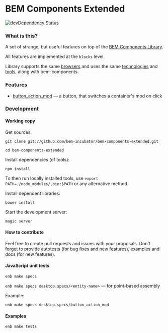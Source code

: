 BEM Components Extended
=======================

[![devDependency Status](https://img.shields.io/david/dev/bem-incubator/bem-components-extended.svg?style=flat)](https://david-dm.org/bem-incubator/bem-components-extended#info=devDependencies)

### What is this?

A set of strange, but useful features on top of the [BEM Components Library](http://github.com/bem/bem-components).

All features are implemented at the `blocks` level.

Library supports the same [browsers](https://github.com/bem/bem-components#supported-browsers) and uses the same [technologies](https://github.com/bem/bem-components#techs) and [tools](https://github.com/bem/bem-components#tools), along with bem-components.

### Features

- [button_action_mod](blocks/button/_action/button_action_mod.en.md) &mdash; a button, that switches a container's mod on click

### Development

#### Working copy

Get sources:

`git clone git://github.com/bem-incubator/bem-components-extended.git`

`cd bem-components-extended`

Install dependencies (of tools):

`npm install`

To then run locally installed tools, use `export PATH=./node_modules/.bin:$PATH` or any alternative method.

Install dependent libraries:

`bower install`

Start the development server:

`magic server`

#### How to contribute

Feel free to create pull requests and issues with your proposals.
Don't forget to provide autotests (for bug fixes and new features), examples and docs (for new features).

#### JavaScript unit tests

`enb make specs`

`enb make specs desktop.specs/<entity-name>` &mdash; for point-based assembly

Example:

`enb make specs desktop.specs/button_action_mod`

#### Examples

`enb make tests`
